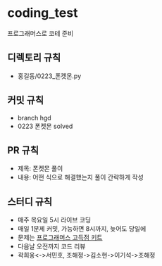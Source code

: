 # coding_test
프로그래머스로 코테 준비


## 디렉토리 규칙
- 홍길동/0223_폰켓몬.py


## 커밋 규칙
- branch hgd
- 0223 폰켓몬 solved



## PR 규칙
- 제목: 폰켓몬 풀이
- 내용: 어떤 식으로 해결했는지 풀이 간략하게 작성


## 스터디 규칙
- 매주 목요일 5시 라이브 코딩
- 매일 1문제 커밋, 가능하면 8시까지, 늦어도 당일에
- 문제는 [프로그래머스 고득점 키트](https://school.programmers.co.kr/learn/challenges?tab=algorithm_practice_kit)
- 다음날 오전까지 코드 리뷰
- 곽희웅<->서민호, 조해정->김소현->이기석->조해정
